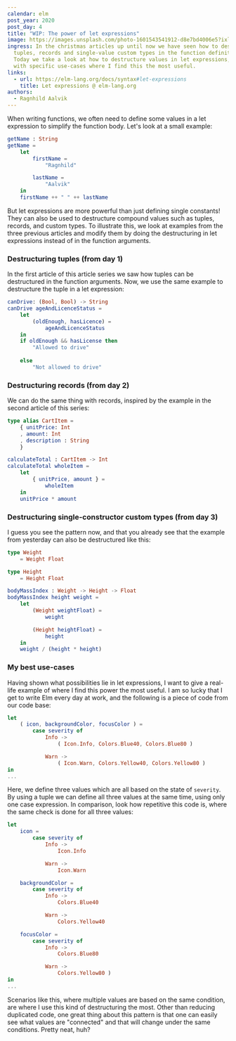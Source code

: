 ```yaml
---
calendar: elm
post_year: 2020
post_day: 4
title: "WIP: The power of let expressions"
image: https://images.unsplash.com/photo-1601543541912-d8e7bd4006e5?ixlib=rb-1.2.1&ixid=eyJhcHBfaWQiOjEyMDd9&auto=format&fit=crop&w=3916&q=80
ingress: In the christmas articles up until now we have seen how to destructure
  tuples, records and single-value custom types in the function definition.
  Today we take a look at how to destructure values in let expressions, along
  with specific use-cases where I find this the most useful.
links:
  - url: https://elm-lang.org/docs/syntax#let-expressions
    title: Let expressions @ elm-lang.org
authors:
  - Ragnhild Aalvik
---
```

When writing functions, we often need to define some values in a let expression to simplify the function body. Let's look at a small example: 
```elm
getName : String 
getName = 
    let
        firstName =
            "Ragnhild"

        lastName =
            "Aalvik"
    in
    firstName ++ " " ++ lastName
```

But let expressions are more powerful than just defining single constants! They can also be used to destructure compound values such as tuples, records, and custom types. To illustrate this, we look at examples from the three previous articles and modify them by doing the destructuring in let expressions instead of in the function arguments.

### Destructuring tuples (from day 1)
In the first article of this article series we saw how tuples can be destructured in the function arguments. Now, we use the same example to destructure the tuple in a let expression:
```elm
canDrive: (Bool, Bool) -> String
canDrive ageAndLicenceStatus =
    let
        (oldEnough, hasLicence) =
            ageAndLicenceStatus
    in
    if oldEnough && hasLicense then
        "Allowed to drive"
    
    else
        "Not allowed to drive"
```

### Destructuring records (from day 2)
We can do the same thing with records, inspired by the example in the second article of this series: 
```elm
type alias CartItem = 
    { unitPrice: Int
    , amount: Int
    , description : String
    }

calculateTotal : CartItem -> Int
calculateTotal wholeItem =    
    let
        { unitPrice, amount } =
            wholeItem
    in
    unitPrice * amount
```

### Destructuring single-constructor custom types (from day 3)
I guess you see the pattern now, and that you already see that the example from yesterday can also be destructured like this:
```elm
type Weight
    = Weight Float

type Height
    = Height Float

bodyMassIndex : Weight -> Height -> Float
bodyMassIndex height weight =
    let
        (Weight weightFloat) =
            weight

        (Height heightFloat) =
            height
    in
    weight / (height * height)
```

### My best use-cases
Having shown what possibilities lie in let expressions, I want to give a real-life example of where I find this power the most useful. I am so lucky that I get to write Elm every day at work, and the following is a piece of code from our code base: 
```elm
let 
    ( icon, backgroundColor, focusColor ) =
        case severity of
            Info ->
                ( Icon.Info, Colors.Blue40, Colors.Blue80 )

            Warn ->
                ( Icon.Warn, Colors.Yellow40, Colors.Yellow80 )
in
...
```

Here, we define three values which are all based on the state of `severity`. By using a tuple we can define all three values at the same time, using only one case expression. In comparison, look how repetitive this code is, where the same check is done for all three values:

```elm
let 
    icon =
        case severity of
            Info ->
                Icon.Info

            Warn ->
                Icon.Warn

    backgroundColor =
        case severity of
            Info ->
                Colors.Blue40

            Warn ->
                Colors.Yellow40

    focusColor =
        case severity of
            Info ->
                Colors.Blue80

            Warn ->
                Colors.Yellow80 )
in
...
```

Scenarios like this, where multiple values are based on the same condition, are where I use this kind of destructuring the most. Other than reducing duplicated code, one great thing about this pattern is that one can easily see what values are "connected" and that will change under the same conditions. Pretty neat, huh?